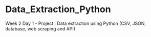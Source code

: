 # Data_Extraction_Python
Week 2 Day 1 - Project : Data extraction using Python (CSV, JSON, database, web scraping and API)
